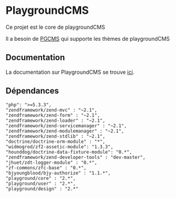 # PlaygroundCMS #

Ce projet est le core de playgroundCMS

Il a besoin de [PGCMS](https://github.com/thomaroger/PG) qui supporte les thèmes de playgroundCMS


## Documentation ##

La documentation sur PlaygroundCMS se trouve [ici](https://github.com/thomaroger/PGCMS/blob/develop/doc/index.md).


## Dépendances ##

    "php": ">=5.3.3",
    "zendframework/zend-mvc" : "~2.1",
    "zendframework/zend-form" : "~2.1",
    "zendframework/zend-loader" : "~2.1",
    "zendframework/zend-servicemanager" : "~2.1",
    "zendframework/zend-modulemanager" : "~2.1",
    "zendframework/zend-stdlib" : "~2.1",
    "doctrine/doctrine-orm-module" : "*",
    "widmogrod/zf2-assetic-module": "1.3.3",
    "hounddog/doctrine-data-fixture-module": "0.*",
    "zendframework/zend-developer-tools" : "dev-master",
    "jhuet/zdt-logger-module" : "0.*",
    "zf-commons/zfc-base" : "0.*",
    "bjyoungblood/bjy-authorize" : "1.1.*",  
    "playground/core" : "2.*",
    "playground/user" : "2.*",
    "playground/design" : "2.*"

